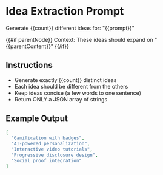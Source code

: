 # Idea Extraction Prompt

Generate {{count}} different ideas for: "{{prompt}}"

{{#if parentNode}}
Context: These ideas should expand on "{{parentContent}}"
{{/if}}

## Instructions
- Generate exactly {{count}} distinct ideas
- Each idea should be different from the others
- Keep ideas concise (a few words to one sentence)
- Return ONLY a JSON array of strings

## Example Output
```json
[
  "Gamification with badges",
  "AI-powered personalization",
  "Interactive video tutorials",
  "Progressive disclosure design",
  "Social proof integration"
]
```